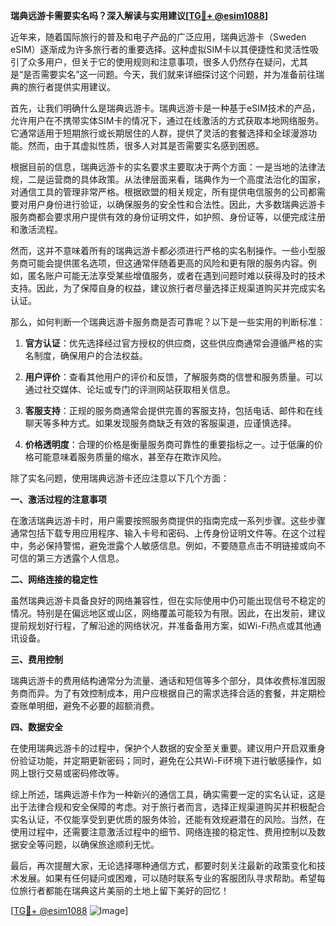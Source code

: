 **瑞典远游卡需要实名吗？深入解读与实用建议[[TG💪+ @esim1088](https://t.me/s/esim1088)]**

近年来，随着国际旅行的普及和电子产品的广泛应用，瑞典远游卡（Sweden eSIM）逐渐成为许多旅行者的重要选择。这种虚拟SIM卡以其便捷性和灵活性吸引了众多用户，但关于它的使用规则和注意事项，很多人仍然存在疑问，尤其是“是否需要实名”这一问题。今天，我们就来详细探讨这个问题，并为准备前往瑞典的旅行者提供实用建议。

首先，让我们明确什么是瑞典远游卡。瑞典远游卡是一种基于eSIM技术的产品，允许用户在不携带实体SIM卡的情况下，通过在线激活的方式获取本地网络服务。它通常适用于短期旅行或长期居住的人群，提供了灵活的套餐选择和全球漫游功能。然而，由于其虚拟性质，很多人对其是否需要实名感到困惑。

根据目前的信息，瑞典远游卡的实名要求主要取决于两个方面：一是当地的法律法规，二是运营商的具体政策。从法律层面来看，瑞典作为一个高度法治化的国家，对通信工具的管理非常严格。根据欧盟的相关规定，所有提供电信服务的公司都需要对用户身份进行验证，以确保服务的安全性和合法性。因此，大多数瑞典远游卡服务商都会要求用户提供有效的身份证明文件，如护照、身份证等，以便完成注册和激活流程。

然而，这并不意味着所有的瑞典远游卡都必须进行严格的实名制操作。一些小型服务商可能会提供匿名选项，但这通常伴随着更高的风险和更有限的服务内容。例如，匿名账户可能无法享受某些增值服务，或者在遇到问题时难以获得及时的技术支持。因此，为了保障自身的权益，建议旅行者尽量选择正规渠道购买并完成实名认证。

那么，如何判断一个瑞典远游卡服务商是否可靠呢？以下是一些实用的判断标准：

1. **官方认证**：优先选择经过官方授权的供应商，这些供应商通常会遵循严格的实名制度，确保用户的合法权益。
   
2. **用户评价**：查看其他用户的评价和反馈，了解服务商的信誉和服务质量。可以通过社交媒体、论坛或专门的评测网站获取相关信息。

3. **客服支持**：正规的服务商通常会提供完善的客服支持，包括电话、邮件和在线聊天等多种方式。如果发现服务商缺乏有效的客服渠道，应谨慎选择。

4. **价格透明度**：合理的价格是衡量服务商可靠性的重要指标之一。过于低廉的价格可能意味着服务质量的缩水，甚至存在欺诈风险。

除了实名问题，使用瑞典远游卡还应注意以下几个方面：

**一、激活过程的注意事项**

在激活瑞典远游卡时，用户需要按照服务商提供的指南完成一系列步骤。这些步骤通常包括下载专用应用程序、输入卡号和密码、上传身份证明文件等。在这个过程中，务必保持警惕，避免泄露个人敏感信息。例如，不要随意点击不明链接或向不可信的第三方透露个人信息。

**二、网络连接的稳定性**

虽然瑞典远游卡具备良好的网络兼容性，但在实际使用中仍可能出现信号不稳定的情况。特别是在偏远地区或山区，网络覆盖可能较为有限。因此，在出发前，建议提前规划好行程，了解沿途的网络状况，并准备备用方案，如Wi-Fi热点或其他通讯设备。

**三、费用控制**

瑞典远游卡的费用结构通常分为流量、通话和短信等多个部分，具体收费标准因服务商而异。为了有效控制成本，用户应根据自己的需求选择合适的套餐，并定期检查账单明细，避免不必要的超额消费。

**四、数据安全**

在使用瑞典远游卡的过程中，保护个人数据的安全至关重要。建议用户开启双重身份验证功能，并定期更新密码；同时，避免在公共Wi-Fi环境下进行敏感操作，如网上银行交易或密码修改等。

综上所述，瑞典远游卡作为一种新兴的通信工具，确实需要一定的实名认证，这是出于法律合规和安全保障的考虑。对于旅行者而言，选择正规渠道购买并积极配合实名认证，不仅能享受到更优质的服务体验，还能有效规避潜在的风险。当然，在使用过程中，还需要注意激活过程中的细节、网络连接的稳定性、费用控制以及数据安全等问题，以确保旅途顺利无忧。

最后，再次提醒大家，无论选择哪种通信方式，都要时刻关注最新的政策变化和技术发展。如果有任何疑问或困难，可以随时联系专业的客服团队寻求帮助。希望每位旅行者都能在瑞典这片美丽的土地上留下美好的回忆！

[[TG💪+ @esim1088](https://t.me/s/esim1088) ![Image](https://i.postimg.cc/4NQfJmqS/Snipaste-2025-05-13-00-14-12.png)]